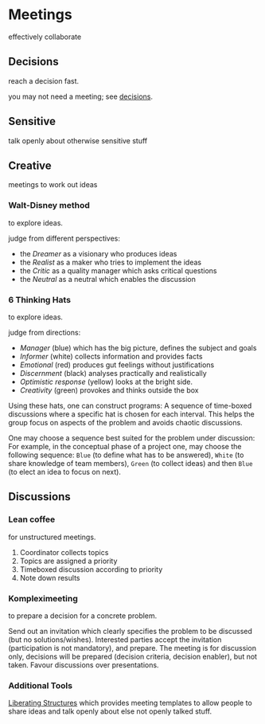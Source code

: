 # Meetings

effectively collaborate

## Decisions

reach a decision fast.

you may not need a meeting; see [decisions](decisions.md).

## Sensitive

talk openly about otherwise sensitive stuff

## Creative

meetings to work out ideas

### Walt-Disney method

to explore ideas.

judge from different perspectives:

- the *Dreamer* as a visionary who produces ideas
- the *Realist* as a maker who tries to implement the ideas
- the *Critic* as a quality manager which asks critical questions
- the *Neutral* as a neutral which enables the discussion

### 6 Thinking Hats

to explore ideas.

judge from directions:

- *Manager* (blue) which has the big picture, defines the subject and goals
- *Informer* (white) collects information and provides facts
- *Emotional* (red) produces gut feelings without justifications
- *Discernment* (black) analyses practically and realistically
- *Optimistic response* (yellow) looks at the bright side.
- *Creativity* (green) provokes and thinks outside the box

Using these hats, one can construct programs: A sequence of time-boxed discussions where a specific hat is chosen for each interval. This helps the group focus on aspects of the problem and avoids chaotic discussions.

One may choose a sequence best suited for the problem under discussion: For example, in the conceptual phase of a project one, may choose the following sequence: `Blue` (to define what has to be answered), `White` (to share knowledge of team members), `Green` (to collect ideas) and then `Blue` (to elect an idea to focus on next).

## Discussions

### Lean coffee

for unstructured meetings.

1. Coordinator collects topics
2. Topics are assigned a priority
3. Timeboxed discussion according to priority
4. Note down results

### Kompleximeeting

to prepare a decision for a concrete problem.

Send out an invitation which clearly specifies the problem to be discussed (but no solutions/wishes). Interested parties accept the invitation (participation is not mandatory), and prepare. The meeting is for discussion only, decisions will be prepared (decision criteria, decision enabler), but not taken. Favour discussions over presentations.

### Additional Tools

[Liberating Structures](https://www.liberatingstructures.de/) which provides meeting templates to allow people to share ideas and talk openly about else not openly talked stuff.
